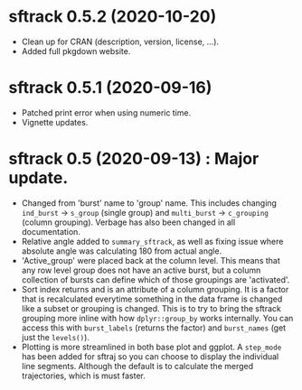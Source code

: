 # sftrack 0.5.2 (2020-10-20)

* Clean up for CRAN (description, version, license, …).
* Added full pkgdown website.


# sftrack 0.5.1 (2020-09-16)

* Patched print error when using numeric time.
* Vignette updates.


# sftrack 0.5 (2020-09-13) : Major update.

* Changed from 'burst' name to 'group' name. This includes changing
  `ind_burst` -> `s_group` (single group) and `multi_burst` ->
  `c_grouping` (column grouping). Verbage has also been changed in all
  documentation.
* Relative angle added to `summary_sftrack`, as well as fixing issue
  where absolute angle was calculating 180 from actual angle.
* 'Active_group' were placed back at the column level. This means that
  any row level group does not have an active burst, but a column
  collection of bursts can define which of those groupings are
  'activated'.
* Sort index returns and is an attribute of a column grouping. It is a
  factor that is recalculated everytime something in the data frame is
  changed like a subset or grouping is changed. This is to try to
  bring the sftrack grouping more inline with how `dplyr::group_by`
  works internally. You can access this with `burst_labels` (returns
  the factor) and `burst_names` (get just the `levels()`).
* Plotting is more streamlined in both base plot and ggplot. A
  `step_mode` has been added for sftraj so you can choose to display
  the individual line segments. Although the default is to calculate
  the merged trajectories, which is must faster.
